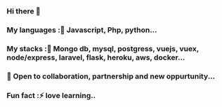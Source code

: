 ### Hi there 👋
### My languages :🔭 Javascript, Php, python...
### My stacks    :🌱 Mongo db, mysql, postgress, vuejs, vuex, node/express, laravel, flask, heroku, aws, docker...
### 👯 Open to collaboration, partnership and new oppurtunity...
### Fun fact     :⚡  love learning..
